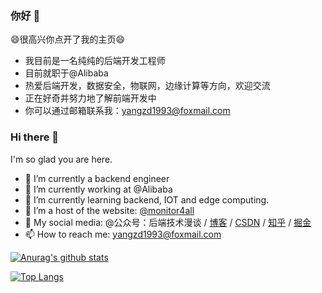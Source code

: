<!--
**qqxx6661/qqxx6661** is a ✨ _special_ ✨ repository because its `README.md` (this file) appears on your GitHub profile.

Here are some ideas to get you started:

- 🔭 I’m currently working on ...
- 🌱 I’m currently learning ...
- 👯 I’m looking to collaborate on ...
- 🤔 I’m looking for help with ...
- 💬 Ask me about ...
- 📫 How to reach me: ...
- 😄 Pronouns: ...
- ⚡ Fun fact: ...
-->

### 你好 👋

😄很高兴你点开了我的主页😄

- 我目前是一名纯纯的后端开发工程师
- 目前就职于@Alibaba
- 热爱后端开发，数据安全，物联网，边缘计算等方向，欢迎交流
- 正在好奇并努力地了解前端开发中
- 你可以通过邮箱联系我：yangzd1993@foxmail.com

### Hi there 👋

I'm so glad you are here.

- 🔭 I’m currently a backend engineer
- 🔭 I’m currently working at @Alibaba
- 🌱 I’m currently learning backend, IOT and edge computing.
- 👯 I’m a host of the website: [@monitor4all](https://monitor4all.cn/#/)
- 👯 My social media: @公众号：后端技术漫谈 / [博客](https://monitor4all.cn/) / [CSDN](http://blog.csdn.net/qqxx6661) / [知乎](https://www.zhihu.com/people/yang-zhen-dong-1/) / [掘金](https://juejin.im/user/5b48015ce51d45191462ba55)
- 📫 How to reach me: yangzd1993@foxmail.com

[![Anurag's github stats](https://github-readme-stats.vercel.app/api?username=qqxx6661&count_private=true&show_icons=true&theme=graywhite)](https://github.com/anuraghazra/github-readme-stats)

[![Top Langs](https://github-readme-stats.vercel.app/api/top-langs/?username=qqxx6661&theme=graywhite&layout=compact)](https://github.com/anuraghazra/github-readme-stats)
